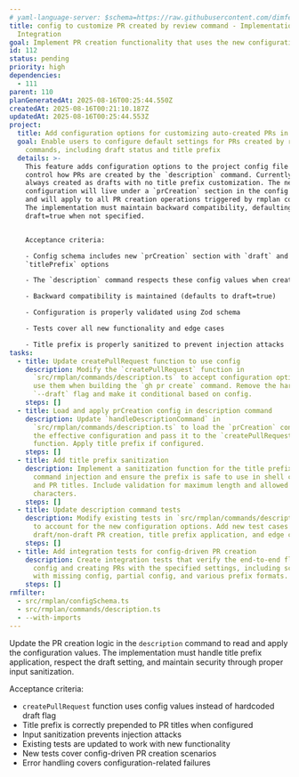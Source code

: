 ```yaml
---
# yaml-language-server: $schema=https://raw.githubusercontent.com/dimfeld/llmutils/main/schema/rmplan-plan-schema.json
title: config to customize PR created by review command - Implementation and
  Integration
goal: Implement PR creation functionality that uses the new configuration options
id: 112
status: pending
priority: high
dependencies:
  - 111
parent: 110
planGeneratedAt: 2025-08-16T00:25:44.550Z
createdAt: 2025-08-16T00:21:10.187Z
updatedAt: 2025-08-16T00:25:44.553Z
project:
  title: Add configuration options for customizing auto-created PRs in rmplan
  goal: Enable users to configure default settings for PRs created by rmplan
    commands, including draft status and title prefix
  details: >-
    This feature adds configuration options to the project config file that
    control how PRs are created by the `description` command. Currently, PRs are
    always created as drafts with no title prefix customization. The new
    configuration will live under a `prCreation` section in the config schema
    and will apply to all PR creation operations triggered by rmplan commands.
    The implementation must maintain backward compatibility, defaulting to
    draft=true when not specified.


    Acceptance criteria:

    - Config schema includes new `prCreation` section with `draft` and
    `titlePrefix` options

    - The `description` command respects these config values when creating PRs

    - Backward compatibility is maintained (defaults to draft=true)

    - Configuration is properly validated using Zod schema

    - Tests cover all new functionality and edge cases

    - Title prefix is properly sanitized to prevent injection attacks
tasks:
  - title: Update createPullRequest function to use config
    description: Modify the `createPullRequest` function in
      `src/rmplan/commands/description.ts` to accept configuration options and
      use them when building the `gh pr create` command. Remove the hardcoded
      `--draft` flag and make it conditional based on config.
    steps: []
  - title: Load and apply prCreation config in description command
    description: Update `handleDescriptionCommand` in
      `src/rmplan/commands/description.ts` to load the `prCreation` config from
      the effective configuration and pass it to the `createPullRequest`
      function. Apply title prefix if configured.
    steps: []
  - title: Add title prefix sanitization
    description: Implement a sanitization function for the title prefix to prevent
      command injection and ensure the prefix is safe to use in shell commands
      and PR titles. Include validation for maximum length and allowed
      characters.
    steps: []
  - title: Update description command tests
    description: Modify existing tests in `src/rmplan/commands/description.test.ts`
      to account for the new configuration options. Add new test cases for
      draft/non-draft PR creation, title prefix application, and edge cases.
    steps: []
  - title: Add integration tests for config-driven PR creation
    description: Create integration tests that verify the end-to-end flow of loading
      config and creating PRs with the specified settings, including scenarios
      with missing config, partial config, and various prefix formats.
    steps: []
rmfilter:
  - src/rmplan/configSchema.ts
  - src/rmplan/commands/description.ts
  - --with-imports
---
```


Update the PR creation logic in the `description` command to read and apply the configuration values. The implementation must handle title prefix application, respect the draft setting, and maintain security through proper input sanitization.

Acceptance criteria:
- `createPullRequest` function uses config values instead of hardcoded draft flag
- Title prefix is correctly prepended to PR titles when configured
- Input sanitization prevents injection attacks
- Existing tests are updated to work with new functionality
- New tests cover config-driven PR creation scenarios
- Error handling covers configuration-related failures
